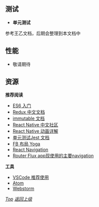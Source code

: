 ## <a name="testing">测试</a>

  - **单元测试**
  
  参考王乙文档，后期会整理到本文档中


## <a name="performance">性能</a>

  - 敬请期待



## <a name="resources">资源</a>


**推荐阅读**

  - [ES6 入门](http://es6.ruanyifeng.com)
  - [Redux 中文文档](http://www.redux.org.cn/)
  - [immutable 文档](http://facebook.github.io/immutable-js/docs/#/)
  - [React Native 中文社区](http://reactnative.cn)
  - [React Native 动画详解](https://future-challenger.gitbooks.io/react-native-animation/content/)
  - [单元测试Jest 文档](http://facebook.github.io/jest/zh-Hans/)
  - [FB 布局 Yoga](https://facebook.github.io/yoga/)
  - [React Navigation](https://reactnavigation.org)
  - [Router Flux app现使用的主要navigation](https://github.com/aksonov/react-native-router-flux)

**工具**

  - [VSCode 推荐使用](https://code.visualstudio.com)
  - [Atom](https://atom.io)
  - [Webstorm](http://www.jetbrains.com/webstorm/)


*[Top](#testing)*
*[返回上级](../ji-ben-gui-fan.md)*  